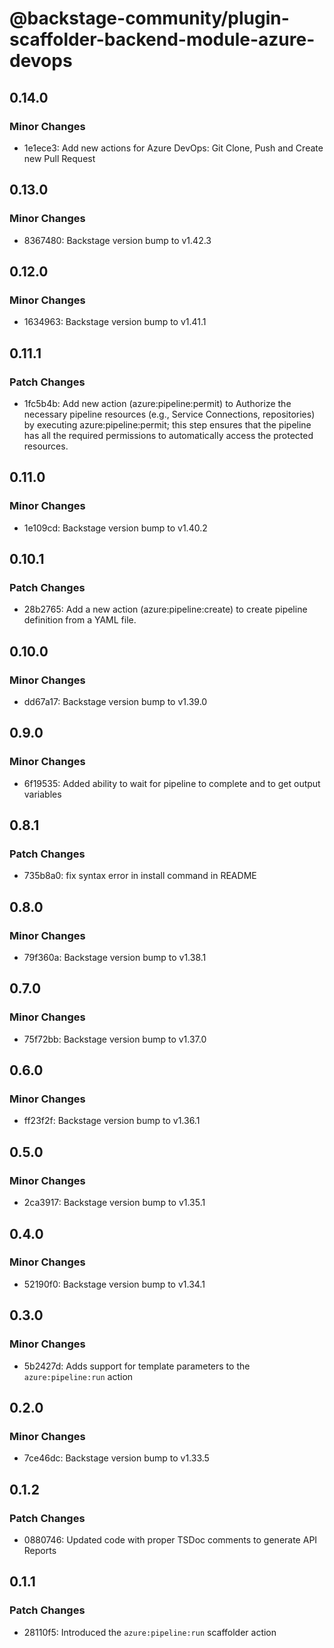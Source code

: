# @backstage-community/plugin-scaffolder-backend-module-azure-devops

## 0.14.0

### Minor Changes

- 1e1ece3: Add new actions for Azure DevOps: Git Clone, Push and Create new Pull Request

## 0.13.0

### Minor Changes

- 8367480: Backstage version bump to v1.42.3

## 0.12.0

### Minor Changes

- 1634963: Backstage version bump to v1.41.1

## 0.11.1

### Patch Changes

- 1fc5b4b: Add new action (azure:pipeline:permit) to Authorize the necessary pipeline resources (e.g., Service Connections, repositories) by executing azure:pipeline:permit; this step ensures that the pipeline has all the required permissions to automatically access the protected resources.

## 0.11.0

### Minor Changes

- 1e109cd: Backstage version bump to v1.40.2

## 0.10.1

### Patch Changes

- 28b2765: Add a new action (azure:pipeline:create) to create pipeline definition from a YAML file.

## 0.10.0

### Minor Changes

- dd67a17: Backstage version bump to v1.39.0

## 0.9.0

### Minor Changes

- 6f19535: Added ability to wait for pipeline to complete and to get output variables

## 0.8.1

### Patch Changes

- 735b8a0: fix syntax error in install command in README

## 0.8.0

### Minor Changes

- 79f360a: Backstage version bump to v1.38.1

## 0.7.0

### Minor Changes

- 75f72bb: Backstage version bump to v1.37.0

## 0.6.0

### Minor Changes

- ff23f2f: Backstage version bump to v1.36.1

## 0.5.0

### Minor Changes

- 2ca3917: Backstage version bump to v1.35.1

## 0.4.0

### Minor Changes

- 52190f0: Backstage version bump to v1.34.1

## 0.3.0

### Minor Changes

- 5b2427d: Adds support for template parameters to the `azure:pipeline:run` action

## 0.2.0

### Minor Changes

- 7ce46dc: Backstage version bump to v1.33.5

## 0.1.2

### Patch Changes

- 0880746: Updated code with proper TSDoc comments to generate API Reports

## 0.1.1

### Patch Changes

- 28110f5: Introduced the `azure:pipeline:run` scaffolder action
